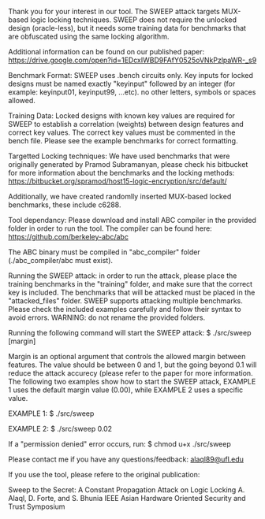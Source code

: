 Thank you for your interest in our tool. The SWEEP attack targets MUX-based logic locking techniques. SWEEP does not require the unlocked design (oracle-less), but it needs some training data for benchmarks that are obfuscated using the same locking algorithm. 

Additional information can be found on our published paper:
https://drive.google.com/open?id=1EDcxIWBD9FAfY0525oVNkPzlpaWR-_s9

Benchmark Format:
SWEEP uses .bench circuits only. Key inputs for locked designs must be named exactly "keyinput" followed by an integer (for example: keyinput01, keyinput99, ...etc). no other letters, symbols or spaces allowed.

Training Data:
Locked designs with known key values are required for SWEEP to establish a correlation (weights) between design features and correct key values. The correct key values must be commented in the bench file. Please see the example benchmarks for correct formatting. 

Targetted Locking techniques:
We have used benchmarks that were originally generated by Pramod Subramanyan, please check his bitbucket for more information about the benchmarks and the locking methods:
https://bitbucket.org/spramod/host15-logic-encryption/src/default/

Additionally, we have created randomlly inserted MUX-based locked benchmarks, these include c6288.

Tool dependancy:
Please download and install ABC compiler in the provided folder in order to run the tool. The compiler can be found here: 
https://github.com/berkeley-abc/abc

The ABC binary must be compiled in "abc_compiler" folder (./abc_compiler/abc must exist).

Running the SWEEP attack:
in order to run the attack, please place the training benchmarks in the "training" folder, and make sure that the correct key is included. The benchmarks that will be attacked must be placed in the "attacked_files" folder. SWEEP supports attacking multiple benchmarks. Please check the included examples carefully and follow their syntax to avoid errors.
WARNING: do not rename the provided folders.

Running the following command will start the SWEEP attack:
$ ./src/sweep [margin]

Margin is an optional argument that controls the allowed margin between features. The value should be between 0 and 1, but the going beyond 0.1 will reduce the attack accurecy (please refer to the paper for more information. The following two examples show how to start the SWEEP attack, EXAMPLE 1 uses the default margin value (0.00), while EXAMPLE 2 uses a specific value.

EXAMPLE 1: $ ./src/sweep

EXAMPLE 2: $ ./src/sweep 0.02

If a "permission denied" error occurs, run:
$ chmod u+x ./src/sweep

Please contact me if you have any questions/feedback: alaql89@ufl.edu

If you use the tool, please refere to the original publication: 

Sweep to the Secret: A Constant Propagation Attack on Logic Locking
A. Alaql, D. Forte, and S. Bhunia
IEEE Asian Hardware Oriented Security and Trust Symposium
